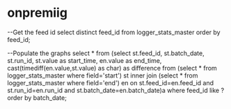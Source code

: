 # onpremiig

--Get the feed id
select distinct feed_id from logger_stats_master order by feed_id;

--Populate the graphs
select * from (select st.feed_id, st.batch_date, st.run_id, st.value as start_time, en.value as end_time, cast(timediff(en.value,st.value) as char) as difference from (select * from logger_stats_master where field='start') st inner join (select * from logger_stats_master where field='end') en on st.feed_id=en.feed_id and st.run_id=en.run_id and st.batch_date=en.batch_date)a  where feed_id like ? order by batch_date;